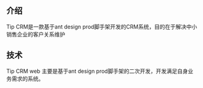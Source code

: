 ## 介绍
Tip CRM是一款基于ant design prod脚手架开发的CRM系统，目的在于解决中小销售企业的客户关系维护
## 技术
Tip CRM web 主要是基于ant design prod脚手架的二次开发，开发满足自身业务需求的系统。
